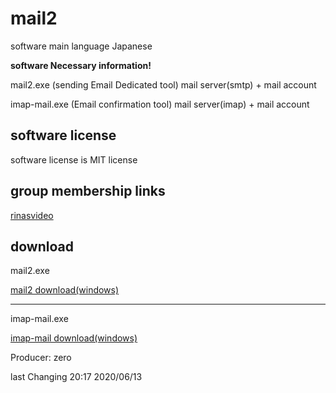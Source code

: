 # mail2 

software main language Japanese 

**software Necessary information!**

mail2.exe (sending Email Dedicated tool)
mail server(smtp) + mail account

imap-mail.exe (Email confirmation tool)
mail server(imap) + mail account

## software license

software license is MIT license

## group membership links
 
[rinasvideo](https://rinasvideo.web.fc2.com/)

## download

mail2.exe

[mail2 download(windows)](./release/mail2.exe)

___

imap-mail.exe

[imap-mail download(windows)](./release/imap-mail.exe)

Producer: zero

last Changing 20:17 2020/06/13
